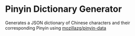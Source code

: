 # Pinyin Dictionary Generator
Generates a JSON dictionary of Chinese characters and their corresponding Pinyin using [mozillazg/pinyin-data](https://github.com/mozillazg/pinyin-data/blob/master/pinyin.txt)
